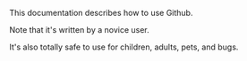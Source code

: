 This documentation describes how to use Github.

Note that it's written by a novice user.

It's also totally safe to use for children, adults, pets, and bugs.
